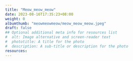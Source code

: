 ```yaml
---
title: "Meow_meow_meow"
date: 2023-08-16T17:35:23+08:00
weight: 0
albumthumb: "meowmeowmeow/meow_meow_meow.jpeg"
draft: false
## Optional additional meta info for resources list
#  alt: Image alternative and screen-reader text
#  phototitle: A title for the photo
#  description: A sub-title or description for the photo
resources:
---
```

